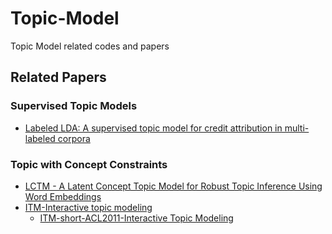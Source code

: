 # Topic-Model
Topic Model related codes and papers

## Related Papers
### Supervised Topic Models
- [Labeled LDA: A supervised topic model for credit attribution in multi-labeled corpora](https://www.aclweb.org/anthology/D/D09/D09-1026.pdf)
### Topic with Concept Constraints
- [LCTM - A Latent Concept Topic Model for Robust Topic Inference Using Word Embeddings](http://aclweb.org/anthology/P16-2062)
- [ITM-Interactive topic modeling](https://link.springer.com/content/pdf/10.1007%2Fs10994-013-5413-0.pdf)
  - [ITM-short-ACL2011-Interactive Topic Modeling](http://www.anthology.aclweb.org/P/P11/P11-1026.pdf)
